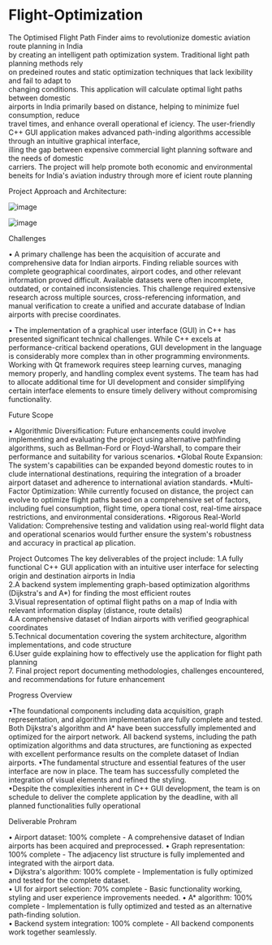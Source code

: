 # Flight-Optimization
The	Optimised	Flight	Path	Finder	aims	to	revolutionize	domestic	aviation	route	planning	in	India	
by	creating	an	intelligent	path	optimization	system.	Traditional	light	path	planning	methods	rely	
on	predeined	routes	and	static	optimization	techniques	that	lack	lexibility	and	fail	to	adapt	to	
changing	conditions.	This	application	will	calculate	optimal	light	paths	between	domestic	
airports	in	India	primarily	based	on	distance,	helping	to	minimize	fuel	consumption,	reduce	
travel	times,	and	enhance	overall	operational	ef iciency.	The	user-friendly	C++	GUI	application	
makes	advanced	path-inding	algorithms	accessible	through	an	intuitive	graphical	interface,	
illing	the	gap	between	expensive	commercial	light	planning	software	and	the	needs	of	domestic	
carriers.	The	project	will	help	promote	both	economic	and	environmental	beneits	for	India's	
aviation	industry	through	more	ef icient	route	planning


Project Approach and Architecture:
 
![image](https://github.com/user-attachments/assets/1e717662-e230-4593-80b0-15f6fa9fec24)

![image](https://github.com/user-attachments/assets/8070afa6-1cc0-472e-89f2-62a5d7817c09)

Challenges

 • A primary challenge has been the acquisition of accurate and comprehensive data for Indian airports. 
Finding reliable sources with complete geographical coordinates, airport codes, and other relevant 
information proved difficult. Available datasets were often incomplete, outdated, or contained 
inconsistencies. This challenge required extensive research across multiple sources, cross-referencing 
information, and manual verification to create a unified and accurate database of Indian airports with 
precise coordinates. 

• The implementation of a graphical user interface (GUI) in C++ has presented significant technical 
challenges. While C++ excels at performance-critical backend operations, GUI development in the 
language is considerably more complex than in other programming environments. Working with Qt 
framework requires steep learning curves, managing memory properly, and handling complex event 
systems. The team has had to allocate additional time for UI development and consider simplifying 
certain interface elements to ensure timely delivery without compromising functionality.

Future Scope

• Algorithmic Diversification: Future enhancements could involve implementing and evaluating the 
project using alternative pathfinding algorithms, such as Bellman-Ford or Floyd-Warshall, to compare 
their performance and suitability for various scenarios. 
•Global Route Expansion: The system's capabilities can be expanded beyond domestic routes to in
clude international destinations, requiring the integration of a broader airport dataset and adherence to 
international aviation standards. 
•Multi-Factor Optimization: While currently focused on distance, the project can evolve to optimize 
flight paths based on a comprehensive set of factors, including fuel consumption, flight time, opera
tional cost, real-time airspace restrictions, and environmental considerations. 
•Rigorous Real-World Validation: Comprehensive testing and validation using real-world flight data 
and operational scenarios would further ensure the system's robustness and accuracy in practical ap
plication.

Project Outcomes
 The key deliverables of the project include: 
1.A fully functional C++ GUI application with an intuitive user interface for selecting origin and 
destination airports in India  
2.A backend system implementing graph-based optimization algorithms (Dijkstra's and A*) for 
finding the most efficient routes  
3.Visual representation of optimal flight paths on a map of India with relevant information display 
(distance, route details)  
4.A comprehensive dataset of Indian airports with verified geographical coordinates  
5.Technical documentation covering the system architecture, algorithm implementations, and 
code structure  
6.User guide explaining how to effectively use the application for flight path planning  
7. Final project report documenting methodologies, challenges encountered, and recommendations 
for future enhancement

Progress Overview

 •The foundational components including data acquisition, graph representation, and algorithm 
implementation are fully complete and tested. Both Dijkstra's algorithm and A* have been 
successfully implemented and optimized for the airport network. All backend systems, including the 
path optimization algorithms and data structures, are functioning as expected with excellent 
performance results on the complete dataset of Indian airports. 
•The fundamental structure and essential features of the user interface are now in place. The team has 
successfully completed the integration of visual elements and refined the styling.  
•Despite the complexities inherent in C++ GUI development, the team is on schedule to deliver the 
complete application by the deadline, with all planned functionalities fully operational

Deliverable Prohram

• Airport dataset: 100% complete - A comprehensive dataset of Indian airports has been acquired 
and preprocessed. 
• Graph representation: 100% complete - The adjacency list structure is fully implemented and 
integrated with the airport data.   
• Dijkstra's algorithm: 100% complete - Implementation is fully optimized and tested for the 
complete dataset.  
• UI for airport selection: 70% complete - Basic functionality working, styling and user 
experience improvements needed.
 • A* algorithm: 100% complete - Implementation is fully optimized and tested as an alternative 
path-finding solution.  
• Backend system integration: 100% complete - All backend components work together 
seamlessly.  
